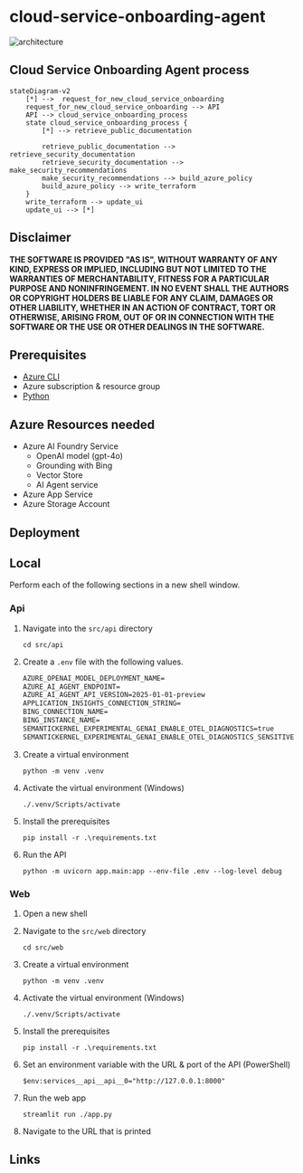 # cloud-service-onboarding-agent

![architecture](./.img/architecture.png)

## Cloud Service Onboarding Agent process
```mermaid
stateDiagram-v2
    [*] -->  request_for_new_cloud_service_onboarding
    request_for_new_cloud_service_onboarding --> API
    API --> cloud_service_onboarding_process
    state cloud_service_onboarding_process {
        [*] --> retrieve_public_documentation

        retrieve_public_documentation --> retrieve_security_documentation
        retrieve_security_documentation --> make_security_recommendations
        make_security_recommendations --> build_azure_policy
        build_azure_policy --> write_terraform
    }
    write_terraform --> update_ui
    update_ui --> [*]
```

## Disclaimer

**THE SOFTWARE IS PROVIDED "AS IS", WITHOUT WARRANTY OF ANY KIND, EXPRESS OR IMPLIED, INCLUDING BUT NOT LIMITED TO THE WARRANTIES OF MERCHANTABILITY, FITNESS FOR A PARTICULAR PURPOSE AND NONINFRINGEMENT. IN NO EVENT SHALL THE AUTHORS OR COPYRIGHT HOLDERS BE LIABLE FOR ANY CLAIM, DAMAGES OR OTHER LIABILITY, WHETHER IN AN ACTION OF CONTRACT, TORT OR OTHERWISE, ARISING FROM, OUT OF OR IN CONNECTION WITH THE SOFTWARE OR THE USE OR OTHER DEALINGS IN THE SOFTWARE.**

## Prerequisites

- [Azure CLI](https://docs.microsoft.com/en-us/cli/azure/install-azure-cli)
- Azure subscription & resource group
- [Python](https://www.python.org/downloads/)

## Azure Resources needed

- Azure AI Foundry Service
  - OpenAI model (gpt-4o)
  - Grounding with Bing
  - Vector Store
  - AI Agent service
- Azure App Service
- Azure Storage Account


## Deployment

## Local

Perform each of the following sections in a new shell window.

### Api

1.  Navigate into the `src/api` directory

    ```shell
    cd src/api
    ```

1.  Create a `.env` file with the following values.

    ```txt
    AZURE_OPENAI_MODEL_DEPLOYMENT_NAME=
    AZURE_AI_AGENT_ENDPOINT=
    AZURE_AI_AGENT_API_VERSION=2025-01-01-preview
    APPLICATION_INSIGHTS_CONNECTION_STRING=
    BING_CONNECTION_NAME=
    BING_INSTANCE_NAME=
    SEMANTICKERNEL_EXPERIMENTAL_GENAI_ENABLE_OTEL_DIAGNOSTICS=true
    SEMANTICKERNEL_EXPERIMENTAL_GENAI_ENABLE_OTEL_DIAGNOSTICS_SENSITIVE=true
    ```

1.  Create a virtual environment

    ```shell
    python -m venv .venv
    ```

1.  Activate the virtual environment (Windows)

    ```shell
    ./.venv/Scripts/activate
    ```

1.  Install the prerequisites

    ```shell
    pip install -r .\requirements.txt
    ```

1.  Run the API

    ```shell
    python -m uvicorn app.main:app --env-file .env --log-level debug
    ```

### Web

1.  Open a new shell

1.  Navigate to the `src/web` directory

    ```shell
    cd src/web
    ```

1.  Create a virtual environment

    ```shell
    python -m venv .venv
    ```

1.  Activate the virtual environment (Windows)

    ```shell
    ./.venv/Scripts/activate
    ```

1.  Install the prerequisites

    ```shell
    pip install -r .\requirements.txt
    ```

1.  Set an environment variable with the URL & port of the API (PowerShell)

    ```shell
    $env:services__api__api__0="http://127.0.0.1:8000"
    ```

1.  Run the web app

    ```shell
    streamlit run ./app.py
    ```

1.  Navigate to the URL that is printed

## Links
